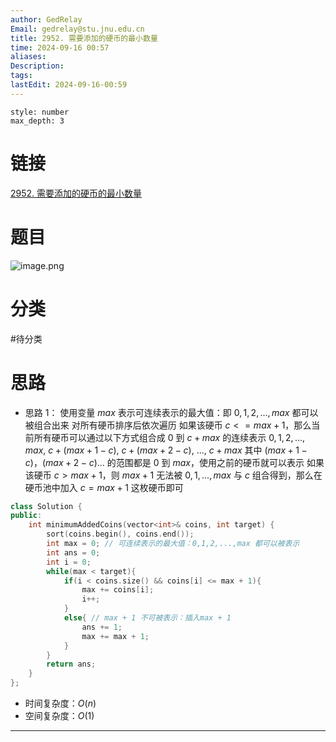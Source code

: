 ```yaml
---
author: GedRelay
Email: gedrelay@stu.jnu.edu.cn
title: 2952. 需要添加的硬币的最小数量
time: 2024-09-16 00:57
aliases: 
Description: 
tags: 
lastEdit: 2024-09-16-00:59
---
```


```toc
style: number
max_depth: 3
```

# 链接
[2952. 需要添加的硬币的最小数量](https://leetcode.cn/problems/minimum-number-of-coins-to-be-added/) 

# 题目
![image.png](https://ged-pic-bed.oss-cn-guangzhou.aliyuncs.com/img/202409160057208.png)


# 分类
#待分类

# 思路
- 思路 1：
使用变量 $max$ 表示可连续表示的最大值：即 $0,1,2,...,max$ 都可以被组合出来
对所有硬币排序后依次遍历
如果该硬币 $c <= max+1$，那么当前所有硬币可以通过以下方式组合成 $0$ 到 $c+max$ 的连续表示 
$0,1,2,...,max$, $c + (max + 1 - c)$, $c + (max + 2 - c)$, $...$, $c + max$ 
其中 $(max + 1 - c)$，$(max + 2 - c)$$...$ 的范围都是 $0$ 到 $max$，使用之前的硬币就可以表示
如果该硬币 $c > max+1$，则 $max+1$ 无法被 $0,1,...,max$ 与 $c$ 组合得到，那么在硬币池中加入 $c = max+1$ 这枚硬币即可 


```cpp
class Solution {
public:
    int minimumAddedCoins(vector<int>& coins, int target) {
        sort(coins.begin(), coins.end());
        int max = 0; // 可连续表示的最大值：0,1,2,...,max 都可以被表示
        int ans = 0;
        int i = 0;
        while(max < target){
            if(i < coins.size() && coins[i] <= max + 1){
                max += coins[i];
                i++;
            }
            else{ // max + 1 不可被表示：插入max + 1
                ans += 1;
                max += max + 1;
            }
        }
        return ans;
    }
};
```


- 时间复杂度：${O\left( n \right)  }$ 
- 空间复杂度：${O\left( 1 \right)  }$ 


---

